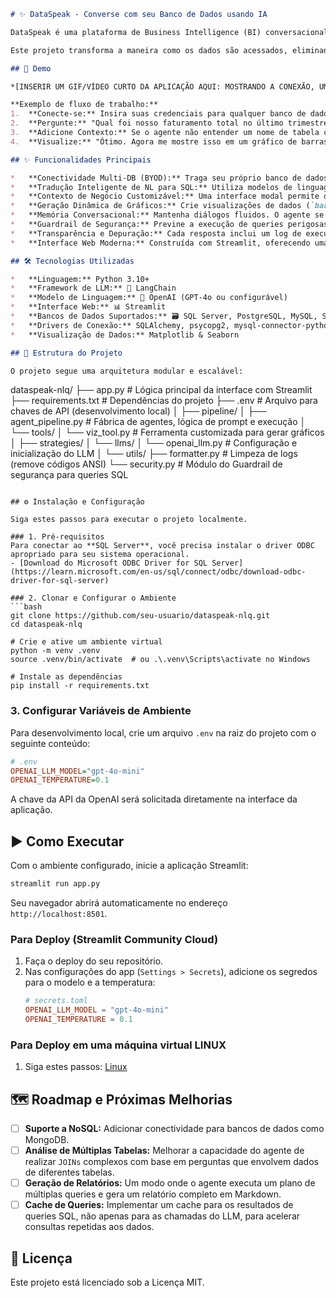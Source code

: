 ```markdown
# ✨ DataSpeak - Converse com seu Banco de Dados usando IA

DataSpeak é uma plataforma de Business Intelligence (BI) conversacional que permite a qualquer usuário interagir com bancos de dados complexos usando apenas linguagem natural. Faça perguntas, peça por visualizações e forneça contexto de negócio para obter respostas precisas e insights rápidos, tudo através de uma interface de chat intuitiva.

Este projeto transforma a maneira como os dados são acessados, eliminando a necessidade de conhecimento em SQL e capacitando equipes a tomarem decisões baseadas em dados de forma ágil e segura.

## 🚀 Demo

*[INSERIR UM GIF/VÍDEO CURTO DA APLICAÇÃO AQUI: MOSTRANDO A CONEXÃO, UMA PERGUNTA, A RESPOSTA COM O EXPANDER E A MODAL DE CONTEXTO]*

**Exemplo de fluxo de trabalho:**
1.  **Conecte-se:** Insira suas credenciais para qualquer banco de dados suportado (SQL Server, PostgreSQL, MySQL, SQLite).
2.  **Pergunte:** "Qual foi nosso faturamento total no último trimestre, dividido por categoria de produto?"
3.  **Adicione Contexto:** Se o agente não entender um nome de tabela como `tbl_fat_05`, abra o editor de contexto e adicione: "`tbl_fat_05` representa a tabela de faturamento de maio."
4.  **Visualize:** "Ótimo. Agora me mostre isso em um gráfico de barras."

## ✨ Funcionalidades Principais

*   **Conectividade Multi-DB (BYOD):** Traga seu próprio banco de dados! Suporte nativo para **SQL Server, PostgreSQL, MySQL e SQLite**.
*   **Tradução Inteligente de NL para SQL:** Utiliza modelos de linguagem avançados (GPT-4o) para converter perguntas em português em queries SQL complexas.
*   **Contexto de Negócio Customizável:** Uma interface modal permite que o usuário forneça um "dicionário de dados" para que a IA entenda nomenclaturas específicas da empresa (ex: `cli_id` = "ID do Cliente"), aumentando drasticamente a precisão.
*   **Geração Dinâmica de Gráficos:** Crie visualizações de dados (`barras`, `pizza`) diretamente a partir de suas perguntas.
*   **Memória Conversacional:** Mantenha diálogos fluidos. O agente se lembra do contexto de perguntas anteriores.
*   **Guardrail de Segurança:** Previne a execução de queries perigosas (`DROP`, `DELETE`, `UPDATE`), garantindo a integridade dos dados.
*   **Transparência e Depuração:** Cada resposta inclui um log de execução expansível, mostrando exatamente qual query SQL o agente executou.
*   **Interface Web Moderna:** Construída com Streamlit, oferecendo uma experiência de usuário limpa, interativa e responsiva.

## 🛠️ Tecnologias Utilizadas

*   **Linguagem:** Python 3.10+
*   **Framework de LLM:** 🧠 LangChain
*   **Modelo de Linguagem:** 🤖 OpenAI (GPT-4o ou configurável)
*   **Interface Web:** 📊 Streamlit
*   **Bancos de Dados Suportados:** 🗃️ SQL Server, PostgreSQL, MySQL, SQLite
*   **Drivers de Conexão:** SQLAlchemy, psycopg2, mysql-connector-python, pyodbc
*   **Visualização de Dados:** Matplotlib & Seaborn

## 📂 Estrutura do Projeto

O projeto segue uma arquitetura modular e escalável:

```
dataspeak-nlq/
├── app.py                 # Lógica principal da interface com Streamlit
├── requirements.txt       # Dependências do projeto
├── .env                   # Arquivo para chaves de API (desenvolvimento local)
│
├── pipeline/
│   ├── agent_pipeline.py  # Fábrica de agentes, lógica de prompt e execução
│   └── tools/
│       └── viz_tool.py    # Ferramenta customizada para gerar gráficos
│
├── strategies/
│   └── llms/
│       └── openai_llm.py  # Configuração e inicialização do LLM
│
└── utils/
    ├── formatter.py       # Limpeza de logs (remove códigos ANSI)
    └── security.py        # Módulo do Guardrail de segurança para queries SQL
```

## ⚙️ Instalação e Configuração

Siga estes passos para executar o projeto localmente.

### 1. Pré-requisitos
Para conectar ao **SQL Server**, você precisa instalar o driver ODBC apropriado para seu sistema operacional.
- [Download do Microsoft ODBC Driver for SQL Server](https://learn.microsoft.com/en-us/sql/connect/odbc/download-odbc-driver-for-sql-server)

### 2. Clonar e Configurar o Ambiente
```bash
git clone https://github.com/seu-usuario/dataspeak-nlq.git
cd dataspeak-nlq

# Crie e ative um ambiente virtual
python -m venv .venv
source .venv/bin/activate  # ou .\.venv\Scripts\activate no Windows

# Instale as dependências
pip install -r requirements.txt
```

### 3. Configurar Variáveis de Ambiente
Para desenvolvimento local, crie um arquivo `.env` na raiz do projeto com o seguinte conteúdo:
```ini
# .env
OPENAI_LLM_MODEL="gpt-4o-mini"
OPENAI_TEMPERATURE=0.1
```
A chave da API da OpenAI será solicitada diretamente na interface da aplicação.

## ▶️ Como Executar

Com o ambiente configurado, inicie a aplicação Streamlit:

```bash
streamlit run app.py
```

Seu navegador abrirá automaticamente no endereço `http://localhost:8501`.

### Para Deploy (Streamlit Community Cloud)
1.  Faça o deploy do seu repositório.
2.  Nas configurações do app (`Settings > Secrets`), adicione os segredos para o modelo e a temperatura:
    ```toml
    # secrets.toml
    OPENAI_LLM_MODEL = "gpt-4o-mini"
    OPENAI_TEMPERATURE = 0.1
    ```

### Para Deploy em uma máquina virtual LINUX
1. Siga estes passos: [Linux](linux-install.md) 


## 🗺️ Roadmap e Próximas Melhorias

*   [ ] **Suporte a NoSQL:** Adicionar conectividade para bancos de dados como MongoDB.
*   [ ] **Análise de Múltiplas Tabelas:** Melhorar a capacidade do agente de realizar `JOINs` complexos com base em perguntas que envolvem dados de diferentes tabelas.
*   [ ] **Geração de Relatórios:** Um modo onde o agente executa um plano de múltiplas queries e gera um relatório completo em Markdown.
*   [ ] **Cache de Queries:** Implementar um cache para os resultados de queries SQL, não apenas para as chamadas do LLM, para acelerar consultas repetidas aos dados.

## 📄 Licença

Este projeto está licenciado sob a Licença MIT.
```